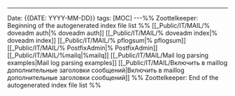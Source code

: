 ---
Date: {{DATE: YYYY-MM-DD}}
tags: [MOC]
---%% Zoottelkeeper: Beginning of the autogenerated index file list  %%
 [[_Public/IT/MAIL/% doveadm auth|% doveadm auth]]
 [[_Public/IT/MAIL/% doveadm index|% doveadm index]]
 [[_Public/IT/MAIL/% pflogsum|% pflogsum]]
 [[_Public/IT/MAIL/% PostfixAdmin|% PostfixAdmin]]
 [[_Public/IT/MAIL/%mailq|%mailq]]
 [[_Public/IT/MAIL/Mail log parsing examples|Mail log parsing examples]]
 [[_Public/IT/MAIL/Включить в maillog дополнительные заголовки сообщений|Включить в maillog дополнительные заголовки сообщений]]
%% Zoottelkeeper: End of the autogenerated index file list  %%
